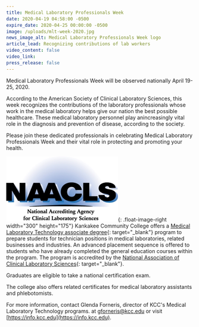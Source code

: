 ```yaml
---
title: Medical Laboratory Professionals Week
date: 2020-04-19 04:58:00 -0500
expire_date: 2020-04-25 00:00:00 -0500
image: /uploads/mlt-week-2020.jpg
news_image_alt: Medical Laboratory Professionals Week logo
article_lead: Recognizing contributions of lab workers
video_content: false
video_link:
press_release: false
---
```


Medical Laboratory Professionals Week will be observed nationally April 19-25, 2020.

According to the American Society of Clinical Laboratory Sciences, this week recognizes the contributions of the laboratory professionals whose work in the medical laboratory helps give our nation the best possible healthcare. These medical laboratory personnel play anincreasingly vital role in the diagnosis and prevention of disease, according to the society.

Please join these dedicated professionals in celebrating Medical Laboratory Professionals Week and their vital role in protecting and promoting your health.

![](/uploads/naacls--accred-mlt-logo-300x175.jpg){: .float-image-right width="300" height="175"}&nbsp;Kankakee Community College offers a [Medical Laboratory Technology associate degree](http://kcc.smartcatalogiq.com/current/Academic-Catalog/Programs-of-Study-by-Area/Health-Careers/Medical-Laboratory-Technology-AAS){: target="_blank"} program to prepare students for technician positions in medical laboratories, related businesses and industries. An advanced placement sequence is offered to students who have already completed the general education courses within the program. The program is accredited by the [National Association of Clinical Laboratory Sciences](https://naacls.org/){: target="_blank"}.

Graduates are eligible to take a national certification exam.&nbsp;

The college also offers related certificates for medical laboratory assistants and phlebotomists.

For more information, contact Glenda Forneris, director of KCC's Medical Laboratory Technology programs. at gforneris@kcc.edu or visit [https://info.kcc.edu](https://info.kcc.edu).